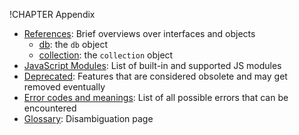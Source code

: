 !CHAPTER Appendix

- [References](References/README.md): Brief overviews over interfaces and objects
  - [db](References/DBObject.md): the `db` object
  - [collection](References/CollectionObject.md): the `collection` object
- [JavaScript Modules](JavaScriptModules/README.md): List of built-in and supported JS modules
- [Deprecated](Deprecated/README.md): Features that are considered obsolete and may get removed eventually
- [Error codes and meanings](ErrorCodes.md): List of all possible errors that can be encountered
- [Glossary](Glossary.md): Disambiguation page